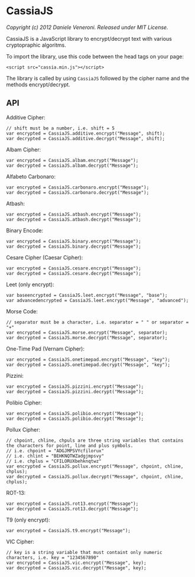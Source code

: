 # CassiaJS

_Copyright (c) 2012 Daniele Veneroni. Released under MIT License._

CassiaJS is a JavaScript library to encrypt/decrypt text with various cryptopraphic algoritms.

To import the library, use this code between the head tags on your page:

	<script src="cassia.min.js"></script>

The library is called by using `CassiaJS` followed by the cipher name and the methods encrypt/decrypt.

## API

Additive Cipher:
	
	// shift must be a number, i.e. shift = 5
	var encrypted = CassiaJS.additive.encrypt("Message", shift); 
	var decrypted = CassiaJS.additive.decrypt("Message", shift);

Albam Cipher:

	var encrypted = CassiaJS.albam.encrypt("Message");
	var decrypted = CassiaJS.albam.decrypt("Message");

Alfabeto Carbonaro:

	var encrypted = CassiaJS.carbonaro.encrypt("Message");
	var decrypted = CassiaJS.carbonaro.decrypt("Message");

Atbash:

	var encrypted = CassiaJS.atbash.encrypt("Message");
	var decrypted = CassiaJS.atbash.decrypt("Message");

Binary Encode:

	var encrypted = CassiaJS.binary.encrypt("Message");
	var decrypted = CassiaJS.binary.decrypt("Message");

Cesare Cipher (Caesar Cipher):

	var encrypted = CassiaJS.cesare.encrypt("Message");
	var decrypted = CassiaJS.cesare.decrypt("Message");

Leet (only encrypt):

	var baseencrypted = CassiaJS.leet.encrypt("Message", "base");
	var advancedencrypted = CassiaJS.leet.encrypt("Message", "advanced");

Morse Code:

	// separator must be a character, i.e. separator = " " or separator = "+"
	var encrypted = CassiaJS.morse.encrypt("Message", separator); 
	var decrypted = CassiaJS.morse.decrypt("Message", separator);

One-Time Pad (Vernam Cipher):

	var encrypted = CassiaJS.onetimepad.encrypt("Message", "key"); 
	var decrypted = CassiaJS.onetimepad.decrypt("Message", "key");

Pizzini:

	var encrypted = CassiaJS.pizzini.encrypt("Message"); 
	var decrypted = CassiaJS.pizzini.decrypt("Message");

Polibio Cipher:

	var encrypted = CassiaJS.polibio.encrypt("Message"); 
	var decrypted = CassiaJS.polibio.decrypt("Message");

Pollux Cipher:

	// chpoint, chline, chpuls are three string variables that contains the characters for point, line and plus symbols.
	// i.e. chpoint = "ADGJMPSVYcfilorux"
	// i.e. chlint = "BEHKNQTWZadgjmpsvy"
	// i.e. chplus = "CFILORUXbehknqtwz"
	var encrypted = CassiaJS.pollux.encrypt("Message", chpoint, chline, chplus); 
	var decrypted = CassiaJS.pollux.decrypt("Message", chpoint, chline, chplus);

ROT-13:

	var encrypted = CassiaJS.rot13.encrypt("Message"); 
	var decrypted = CassiaJS.rot13.decrypt("Message");

T9 (only encrypt):

	var encrypted = CassiaJS.t9.encrypt("Message");

VIC Cipher:

	// key is a string variable that must containt only numeric characters, i.e. key = "1234567890"
	var encrypted = CassiaJS.vic.encrypt("Message", key); 
	var decrypted = CassiaJS.vic.decrypt("Message", key);